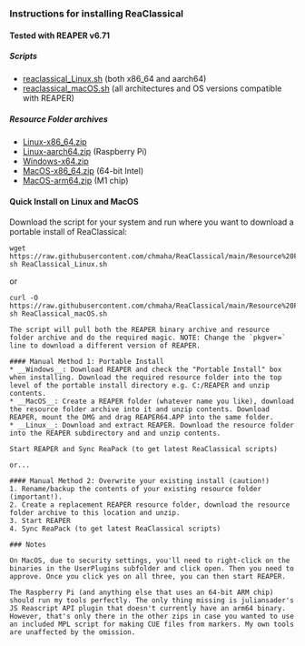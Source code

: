 ### Instructions for installing ReaClassical
#### Tested with REAPER v6.71

##### Scripts

- [reaclassical_Linux.sh](https://raw.githubusercontent.com/chmaha/ReaClassical/main/Resource%20Folders/ReaClassical_Linux.sh) (both x86_64 and aarch64)
- [reaclassical_macOS.sh](https://raw.githubusercontent.com/chmaha/ReaClassical/main/Resource%20Folders/ReaClassical_macOS.sh) (all architectures and OS versions compatible with REAPER) 
<!--- reaclassical_Windows-x64.ps1 -->

##### Resource Folder archives

- [Linux-x86_64.zip](https://github.com/chmaha/ReaClassical/raw/main/Resource%20Folders/Linux-x86_64.zip)
- [Linux-aarch64.zip](https://github.com/chmaha/ReaClassical/raw/main/Resource%20Folders/Linux-aarch64.zip) (Raspberry Pi)
- [Windows-x64.zip](https://github.com/chmaha/ReaClassical/raw/main/Resource%20Folders/Windows-x64.zip)
- [MacOS-x86_64.zip](https://github.com/chmaha/ReaClassical/raw/main/Resource%20Folders/MacOS-x86_64.zip) (64-bit Intel)
- [MacOS-arm64.zip](https://github.com/chmaha/ReaClassical/raw/main/Resource%20Folders/MacOS-arm64.zip) (M1 chip)

#### Quick Install on Linux and MacOS

Download the script for your system and run where you want to download a portable install of ReaClassical:

```
wget https://raw.githubusercontent.com/chmaha/ReaClassical/main/Resource%20Folders/ReaClassical_Linux.sh
sh ReaClassical_Linux.sh
```
 or
``` 
curl -O https://raw.githubusercontent.com/chmaha/ReaClassical/main/Resource%20Folders/ReaClassical_macOS.sh
sh ReaClassical_macOS.sh

The script will pull both the REAPER binary archive and resource folder archive and do the required magic. NOTE: Change the `pkgver=` line to download a different version of REAPER.

#### Manual Method 1: Portable Install
* __Windows__: Download REAPER and check the "Portable Install" box when installing. Download the required resource folder into the top level of the portable install directory e.g. C:/REAPER and unzip contents.
* __MacOS__: Create a REAPER folder (whatever name you like), download the resource folder archive into it and unzip contents. Download REAPER, mount the DMG and drag REAPER64.APP into the same folder.
* __Linux__: Download and extract REAPER. Download the resource folder into the REAPER subdirectory and and unzip contents.

Start REAPER and Sync ReaPack (to get latest ReaClassical scripts)

or...

#### Manual Method 2: Overwrite your existing install (caution!)
1. Rename/backup the contents of your existing resource folder (important!).
2. Create a replacement REAPER resource folder, download the resource folder archive to this location and unzip.
3. Start REAPER
4. Sync ReaPack (to get latest ReaClassical scripts)

### Notes

On MacOS, due to security settings, you'll need to right-click on the binaries in the UserPlugins subfolder and click open. Then you need to approve. Once you click yes on all three, you can then start REAPER.

The Raspberry Pi (and anything else that uses an 64-bit ARM chip) should run my tools perfectly. The only thing missing is juliansader's JS Reascript API plugin that doesn't currently have an arm64 binary. However, that's only there in the other zips in case you wanted to use an included MPL script for making CUE files from markers. My own tools are unaffected by the omission.



